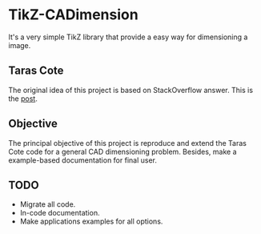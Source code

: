 TikZ-CADimension
================

It's a very simple TikZ library that provide a easy way for dimensioning a image.

## Taras Cote
The original idea of this project is based on StackOverflow answer. This is the [post](http://tex.stackexchange.com/questions/14901/dimensioning-of-a-technical-drawing-in-tikz).

## Objective
The principal objective of this project is reproduce and extend the Taras Cote code for a general CAD dimensioning problem. Besides, make a example-based documentation for final user.

## TODO
- Migrate all code.
- In-code documentation.
- Make applications examples for all options. 

